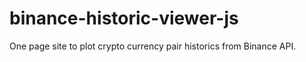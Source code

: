 # binance-historic-viewer-js
One page site to plot crypto currency pair historics from Binance API.
